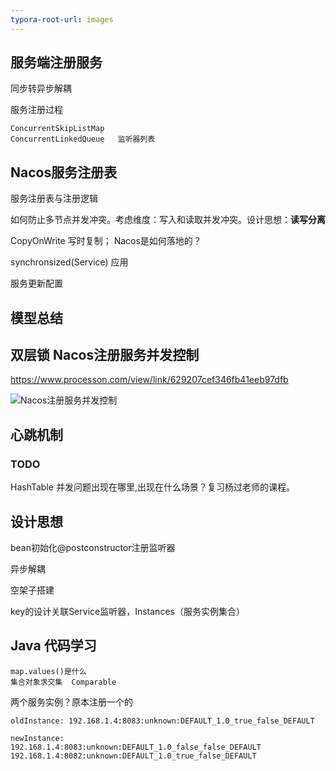 ```yaml
---
typora-root-url: images
---
```


## 服务端注册服务

同步转异步解耦

服务注册过程

```
ConcurrentSkipListMap
ConcurrentLinkedQueue	监听器列表		
```



## Nacos服务注册表

服务注册表与注册逻辑

如何防止多节点并发冲突。考虑维度：写入和读取并发冲突。设计思想：**读写分离**

CopyOnWrite 写时复制； Nacos是如何落地的？

synchronsized(Service) 应用



服务更新配置



## 模型总结



## 双层锁    Nacos注册服务并发控制

https://www.processon.com/view/link/629207cef346fb41eeb97dfb

![Nacos注册服务并发控制](/Nacos注册服务并发控制.png)



## 心跳机制





### TODO 

HashTable 并发问题出现在哪里,出现在什么场景？复习杨过老师的课程。





## 设计思想

bean初始化@postconstructor注册监听器

异步解耦

空架子搭建

key的设计关联Service监听器，Instances（服务实例集合）



## Java 代码学习

```
map.values()是什么
集合对象求交集  Comparable
```



两个服务实例？原本注册一个的







```
oldInstance: 192.168.1.4:8083:unknown:DEFAULT_1.0_true_false_DEFAULT

newInstance: 
192.168.1.4:8083:unknown:DEFAULT_1.0_false_false_DEFAULT
192.168.1.4:8082:unknown:DEFAULT_1.0_true_false_DEFAULT
```


